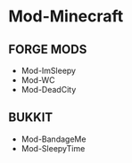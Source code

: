 # Mod-Minecraft

## FORGE MODS
- Mod-ImSleepy
- Mod-WC
- Mod-DeadCity

## BUKKIT
- Mod-BandageMe
- Mod-SleepyTime
